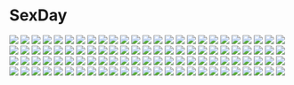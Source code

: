 # SexDay
![](https://konachan.com/jpeg/de491698d39447a6858c1b19d820add5/Konachan.com%20-%20223521%20blonde_hair%20blush%20bow%20ere_%282516325%29%20gloves%20gothic_wa_mahou_otome%20headdress%20lolita_fashion%20long_hair%20pantyhose%20ribbons%20skirt%20twintails.jpg)
![](https://konachan.com/image/2498f0a58a009728f3000eb6a5a09997/Konachan.com%20-%20251721%20anthropomorphism%20brown_eyes%20brown_hair%20haruna_%28kancolle%29%20headband%20kantai_collection%20long_hair%20senwa%20skirt%20thighhighs%20water.jpg)
![](https://konachan.com/jpeg/20e2c2f713b7eb7f75e4ef49e94f29aa/Konachan.com%20-%20282264%20anus%20blush%20breasts%20green_eyes%20janong%20long_hair%20navel%20nipples%20nude%20ponytail%20pussy%20pussy_juice%20red_hair%20rwby%20spread_pussy%20thighhighs%20uncensored.jpg)
![](https://konachan.com/image/98391bb806d081b811ed7ee1d9a99475/Konachan.com%20-%20239351%20aqua_eyes%20gray_hair%20japanese_clothes%20kanna_kamui%20kobayashi-san_chi_no_maid_dragon%20loli%20long_hair%20tagme_%28artist%29.jpg)
![](https://konachan.com/image/7275741567cd9878843ae368ea8ed900/Konachan.com%20-%20126984%20amagi_yukiko%20black_hair%20konohana_sakuya%20long_hair%20pantyhose%20persona%20persona_4%20polychromatic%20red_eyes%20school_uniform%20skirt%20s_tanly%20tie.jpg)
![](https://konachan.com/image/1802c6a461565ef95a1a0d7dd0b299d5/Konachan.com%20-%2060363%20megurine_luka%20vocaloid.jpg)
![](https://konachan.com/image/111c37e03603900ef19396e06f0fd91e/Konachan.com%20-%2046779%20tagme.jpg)
![](https://konachan.com/jpeg/02a359a250dfdd3d84bc8abe5a203ef6/Konachan.com%20-%20144850%20blush%20breast_grab%20brown_eyes%20game_cg%20imouto_no_katachi%20long_hair%20pink_hair%20school_uniform%20sena_miyuki%20skirt%20sphere%20tagme_%28artist%29%20thighhighs.jpg)
![](https://konachan.com/image/1174edf36a169d45a9f44b19f8ab63c6/Konachan.com%20-%2010419%20bikini%20blonde_hair%20blue_eyes%20miss_surfersparadise%20pointed_ears%20ponytail%20swimsuit.jpg)
![](https://konachan.com/image/0b37f0c6dc4f33611a24f64900767a33/Konachan.com%20-%20229507%20original%20zhaoyuan_pan.jpg)
![](https://konachan.com/jpeg/872842193bc5e1e5bd57f3618c687e1a/Konachan.com%20-%20293563%20apron%20autumn%20azur_lane%20black_hair%20book%20cake%20couch%20dress%20drink%20food%20goth-loli%20gray_eyes%20group%20hat%20horns%20lempika%20loli%20long_hair%20pantyhose%20waitress.jpg)
![](https://konachan.com/image/9d194a19b9ab049324a12507f51107e7/Konachan.com%20-%2093718%20aristocrat-y%20blue_eyes%20green_hair%20japanese_clothes%20kochiya_sanae%20long_hair%20miko%20touhou.jpg)
![](https://konachan.com/jpeg/3e7c147544077825bd411f11bf464a19/Konachan.com%20-%20272009%202girls%20blue_hair%20blush%20flowers%20green_eyes%20kinokomushi%20komeiji_satori%20pantyhose%20purple_eyes%20purple_hair%20rose%20short_hair%20skirt%20thighhighs%20touhou.jpg)
![](https://konachan.com/image/35f699a0fd1b2eaa7814ad15ec4f8fc6/Konachan.com%20-%20162062%20building%20hotaka%20nobody%20original%20ruins%20scenic%20tree%20water.jpg)
![](https://konachan.com/image/1b4158ce154da2284a82bfd98f2d75ef/Konachan.com%20-%2010955%20food%20kousaka_alice%20kousaka_maria%20loli%20pocky%20suigetsu%20twins.jpg)
![](https://konachan.com/image/d096b11cb57cb80a272efc85f3e812a0/Konachan.com%20-%20257526%20animal%20anthropomorphism%20azur_lane%20bear%20brown_hair%20chinese_clothes%20loli%20long_hair%20panda%20pecco_chan%20petals%20ping_hai_%28azur_lane%29%20red_eyes%20twintails.jpg)
![](https://konachan.com/image/347fc4ad97aabe731c51b88ef07fa706/Konachan.com%20-%2027150%202girls%20blue_hair%20breasts%20garter%20komatsu_eiji%20liera_scharnhorst%20maburaho%20maid%20nipples%20purple_hair%20pussy%20uncensored%20vibrator%20yellow_eyes.jpg)
![](https://konachan.com/jpeg/00123f8c1d3d325b64012b2f1e4af5e9/Konachan.com%20-%20239704%20bicolored_eyes%20date_a_live%20garter%20keikei_%28kitty_colors%29%20panties%20stockings%20tokisaki_kurumi%20underwear%20waifu2x.jpg)
![](https://konachan.com/image/c6997d88dafa6e9b5c746dc1b0eccac5/Konachan.com%20-%2065878%20amami_haruka%20breasts%20cosplay%20futami_ami%20futami_mami%20hoshii_miki%20idolmaster%20lightsaber%20maid%20minase_iori%20miura_azusa%20touhou%20twins%20vocaloid%20weapon.jpg)
![](https://konachan.com/jpeg/fcebe8fad3c063482be58071c8afe161/Konachan.com%20-%20237440%20animal%20blush%20bow%20breasts%20brown_eyes%20brown_hair%20cameltoe%20cat%20cleavage%20gloves%20kazenokaze%20navel%20nichijou%20original%20short_hair%20shorts%20thighhighs%20wink.jpg)
![](https://konachan.com/image/88b914423fc30e02df41dcb0bc262d2c/Konachan.com%20-%20153875%20apple%20blue_hair%20flowers%20food%20fruit%20ginnyou%20original%20red_eyes.jpg)
![](https://konachan.com/image/a8db65839a803566a121759e38983ea4/Konachan.com%20-%2069047%20blonde_hair%20fate_%28series%29%20fate_stay_night%20flowers%20irisviel_von_einzbern%20kozaki_yuusuke%20long_hair%20red_eyes%20ribbons%20rose%20thighhighs%20winter.jpg)
![](https://konachan.com/image/96fbbcdf8fe4a3176daec3bcda2c3644/Konachan.com%20-%20213638%20armor%20blue_eyes%20boots%20breasts%20brown_hair%20butterfly%20cleavage%20clouds%20dress%20garter_belt%20gloves%20gray_hair%20green_eyes%20long_hair%20saberiii%20sunset%20white_hair.jpg)
![](https://konachan.com/jpeg/305c1c246053b294d4d52ce23475255c/Konachan.com%20-%20287503%20blush%20breasts%20brown_hair%20condom%20cum%20game_cg%20long_hair%20navel%20nipples%20no_bra%20open_shirt%20panties%20penis%20pussy%20sex%20shirt%20skirt%20skirt_lift%20underwear.jpg)
![](https://konachan.com/jpeg/1c2556845b2937e90d4f057c2b299e26/Konachan.com%20-%20188766%20akagi_%28kancolle%29%20animal%20animal_ears%20anthropomorphism%20brown_hair%20catgirl%20chibi%20fish%20kantai_collection%20long_hair%20signed%20tail%20thighhighs%20white.jpg)
![](https://konachan.com/image/f04be055a2919c35fa00fbc7a46f440c/Konachan.com%20-%2045533%20animal_ears%20capura_lin%20catgirl%20kaenbyou_rin%20multiple_tails%20tail%20touhou.jpg)
![](https://konachan.com/jpeg/4eb9fb70193e55ac4ff2c0f8718e0240/Konachan.com%20-%20274738%202girls%20blue_hair%20boots%20breasts%20cleavage%20gloves%20green_eyes%20halo%20hat%20headband%20hug%20long_hair%20mizuki_gab%20pink_hair%20ponytail%20skirt%20thighhighs%20yellow_eyes.jpg)
![](https://konachan.com/image/c3de7b99769810cdb16ae5c2f6b2f8d2/Konachan.com%20-%20142902%20bikini%20bra%20breasts%20hoshii_miki%20idolmaster%20nipples%20shiromomo%20swimsuit%20underwear.jpg)
![](https://konachan.com/jpeg/d05c0bbab568a1adf0ad75ead97c9d13/Konachan.com%20-%20283689%20bow%20choker%20dress%20garter%20gloves%20green_eyes%20long_hair%20luo_tianyi%20microphone%20purple_hair%20tidsean%20vocaloid%20vocaloid_china%20wristwear.jpg)
![](https://konachan.com/image/cc347c54bd93fdc477fa98e82b271a10/Konachan.com%20-%20220251%20blue_hair%20deidara%20gaara%20group%20headband%20juugo%20kankuro%20maito_ga%C3%AF%20male%20naruto%20oba-min%20red_eyes%20red_hair%20rock_lee%20sai%20sasori%20temari%20tenten%20tsunade.jpg)
![](https://konachan.com/jpeg/3e9a7f8420af4ddeac24aa131b05983f/Konachan.com%20-%20247973%20adcd%20anthropomorphism%20brown_hair%20close%20girls_frontline%20long_hair%20orange_eyes%20scar%20twintails%20ump-9_%28girls_frontline%29.jpg)
![](https://konachan.com/image/8f3783e40c005d8ddb2c1bd41c35fa46/Konachan.com%20-%2072618%20barefoot%20blonde_hair%20blue_eyes%20dress%20kagamine_rin%20ribbons%20short_hair%20vocaloid.jpg)
![](https://konachan.com/image/a4bea828a1caefe28d58374679375bfb/Konachan.com%20-%20259489%20akashi_%28azur_lane%29%20animal_ears%20anthropomorphism%20azur_lane%20catgirl%20essual_%28layer_world%29%20loli%20shiranui_%28azur_lane%29.jpg)
![](https://konachan.com/image/773284f9d2d5ef013239d71127662277/Konachan.com%20-%2059794%20barefoot%20breasts%20hatsune_miku%20kitano_tomotoshi%20nude%20tie%20vocaloid.jpg)
![](https://konachan.com/image/30dc91940517437bc0a765ce44402f38/Konachan.com%20-%20208757%20blue_eyes%20blue_hair%20bow%20dress%20jouga_maya%20kafuu_chino%20kurisu-kun%20loli%20long_hair%20red_eyes%20red_hair%20short_hair%20summer_dress%20twintails%20yellow_eyes.jpg)
![](https://konachan.com/image/61701b433dd7bfc5aae0324e441cdf33/Konachan.com%20-%2053554%20kanon_%28character%29%20male%20shannon%20umineko_no_naku_koro_ni.jpg)
![](https://konachan.com/jpeg/6d3f8bf4467ca8612f1638d559c33bcd/Konachan.com%20-%20284548%20ass%20atelier%20atelier_ryza%20brown_eyes%20brown_hair%20cameltoe%20gloves%20hat%20reisalin_stout%20short_hair%20shorts%20signed%20thighhighs%20tilt-shift%20zettai_ryouiki.jpg)
![](https://konachan.com/image/ccb699921792a7d3cc7d9a9698f93462/Konachan.com%20-%20128839%20anthropomorphism%20boots%20bow%20glasses%20gloves%20group%20hat%20japanese_clothes%20kimono%20original%20oso%20scarf%20umbrella.jpg)
![](https://konachan.com/jpeg/4caf0067487681a77594092aef443fa8/Konachan.com%20-%20264084%20anus%20aqua_eyes%20bed%20blush%20breasts%20fang%20green_hair%20kotobuki_bukiko%20navel%20nipples%20nude%20pussy%20pussy_juice%20spread_legs%20twintails%20uncensored%20yas_%2835373%29.jpg)
![](https://konachan.com/jpeg/63b6e5778318c615f644a114620b8a59/Konachan.com%20-%20304078%20anthropomorphism%20azur_lane%20chain%20chapayev_%28azur_lane%29%20omgamilla%20pantyhose%20uniform%20winter.jpg)
![](https://konachan.com/jpeg/475844f3d09db1c7fb831d93e9874ae2/Konachan.com%20-%20121288%202girls%20atelier_rorona%20brown_hair%20dress%20hom%20kishida_mel%20long_hair%20panties%20pointed_ears%20rororina_fryxell%20see_through%20short_hair%20twintails%20underwear.jpg)
![](https://konachan.com/image/86c6558c5a1f434a818142fe5532b525/Konachan.com%20-%2018627%20gun%20paranoia_agent%20weapon.jpg)
![](https://konachan.com/jpeg/3f6b9c834a163149f7964782f14b38b3/Konachan.com%20-%2069835%20bed%20bicolored_eyes%20blush%20bra%20breasts%20game_cg%20harukazedori_ni_tomarigi_wo_2nd_story%20nipples%20panties%20purple_hair%20short_hair%20skyfish%20underwear.jpg)
![](https://konachan.com/image/7787da8385a4fedb7cc0e521f6e0ec97/Konachan.com%20-%20118347%20green_hair%20gumi%20headdress%20long_hair%20nou%20vocaloid.jpg)
![](https://konachan.com/image/51454dee3b4e0d15d604dee9abbebc77/Konachan.com%20-%2013997%20club_maniax%20tagme%20yusaka.jpg)
![](https://konachan.com/image/09f5fbd2bcbc6d5e7eaa7ae01fa07d60/Konachan.com%20-%2078679%20katana%20konpaku_youmu%20myon%20sword%20touhou%20weapon.jpg)
![](https://konachan.com/image/0f80c48150be47a61dc1ba14539a23de/Konachan.com%20-%2030322%20tagme.jpg)
![](https://konachan.com/jpeg/5f60ab6c2f3b80181a2cd2e1af7cfafd/Konachan.com%20-%20106993%20breasts%20cleavage%20code_geass%20kallen_stadtfeld%20nopan.jpg)
![](https://konachan.com/image/e2f47bc03090c9ca971e3f3ed9f34a07/Konachan.com%20-%20242346%20black_eyes%20black_hair%20blue_eyes%20blue_hair%20chiharu_%289654784%29%20chtholly_nota_seniorious%20clouds%20long_hair%20male%20short_hair%20sky%20weapon%20willem_kmetsch.jpg)
![](https://konachan.com/image/18492d3f4b6cb3eba4fd4eeab3eaaec9/Konachan.com%20-%20126087%20a_channel%20kuroda_bb%20momoki_run%20swimsuit%20wink.jpg)
![](https://konachan.com/jpeg/7c79bc7a36c37ea43cc9f5382c036d4b/Konachan.com%20-%20200800%20animal_ears%20anthropomorphism%20ass%20blonde_hair%20brown_eyes%20kuro_guren%20long_hair%20pantyhose%20pikachu%20pokemon%20tail%20white.jpg)
![](https://konachan.com/image/80ef437c79cf0983ea2d45fb87bc1649/Konachan.com%20-%2021107%20da_capo%20yoshino_sakura.jpg)
![](https://konachan.com/image/2f0a8785351222db957ee06009d015c3/Konachan.com%20-%20244103%20damao_yu%20long_hair%20petals%20red_hair%20reiuji_utsuho%20skirt%20thighhighs%20touhou%20weapon%20wings.jpg)
![](https://konachan.com/image/e5fb54ce3b8a1cecdedd1f321968429f/Konachan.com%20-%2035232%20hina_ichigo%20rozen_maiden%20shinku%20suigintou.jpg)
![](https://konachan.com/jpeg/07a1b8e32f0519a797c18784324f2900/Konachan.com%20-%2029001%20breasts%20brown_hair%20green_hair%20nipples%20nude%20purple_eyes%20pussy%20shigure_ama%20shigure_asa%20shuffle%20uncensored.jpg)
![](https://konachan.com/image/af4f1fb8a760e0206b3c3f16f817f78e/Konachan.com%20-%20243668%20all_male%20archer%20awa_suna%20fate_%28series%29%20fate_stay_night%20male.jpg)
![](https://konachan.com/image/59a999596e80694b19a3f053b7c3ec3c/Konachan.com%20-%20282294%20blue_hair%20flowers%20green_eyes%20long_hair%20original%20petals%20seikai_meguru%20signed.jpg)
![](https://konachan.com/image/aee99c73b966920137c34a29f8535871/Konachan.com%20-%20132933%202girls%20blonde_hair%20brown_hair%20crossover%20long_hair%20minami-ke%20minami_haruka%20misaka_mikoto%20red_eyes%20school_uniform%20short_hair%20skirt%20yadoya.jpg)
![](https://konachan.com/jpeg/9f43d57dba82e64cd08de5c0ce375f5f/Konachan.com%20-%20134607%20hatsune_miku%20nude%20shiawase_iro%20vocaloid.jpg)
![](https://konachan.com/jpeg/74a35181eff8d6b6aa33d2714cc1ecdb/Konachan.com%20-%20199770%20andou_misaki%20chrono_clock%20game_cg%20koku%20panties%20purple_software%20pussy_juice%20skirt%20skirt_lift%20thighhighs%20underwear.jpg)
![](https://konachan.com/image/4a788d82726f55756474d735f443deec/Konachan.com%20-%2029356%20nakahara_misaki%20nhk_ni_youkoso.jpg)
![](https://konachan.com/image/7dad731bf5c6dfe3644ef53a1737c950/Konachan.com%20-%20220160%20animal%20brown_hair%20cat%20coca_cola%20couch%20cropped%20drink%20game_console%20hoodie%20kotikomori%20long_hair%20original%20red_eyes.jpg)
![](https://konachan.com/image/5953c415792bdd35bb1a32e695270189/Konachan.com%20-%20107409%20little_busters%21%20open_shirt%20third-party_edit%20tokido_saya%20twintails.jpg)
![](https://konachan.com/image/ba64bfd41231c3029c9f5e9b9d2fcff0/Konachan.com%20-%2057904%20animal_ears%20bunny_ears%20bunnygirl%20chibi%20itou_noiji%20komorebi_ni_yureru_tamashii_no_koe%20kouenji_ayana%20sui%20tachibana_koharu.jpg)
![](https://konachan.com/jpeg/ae98d4a736e896267008c74f7cf7e4a8/Konachan.com%20-%20298308%20black_hair%20blush%20cat_smile%20catgirl%20cropped%20fang%20flowers%20gray_hair%20green_eyes%20hug%20karyl%20kimono%20kokkoro%20loli%20pan_%28mimi%29%20pecorine%20tail%20waifu2x.jpg)
![](https://konachan.com/jpeg/9e3c4c1f1a3376d46a89a069ea9ff9eb/Konachan.com%20-%20199456%20group%20headband%20katou_megumi%20kneehighs%20long_hair%20pantyhose%20paper%20petals%20school_uniform%20short_hair%20skirt%20thighhighs%20twintails%20zettai_ryouiki.jpg)
![](https://konachan.com/image/8503f423e4edb3161c210fcb190b05fb/Konachan.com%20-%2089342%20blush%20braids%20close%20etou_%28cherry7%29%20long_hair%20patchouli_knowledge%20purple_eyes%20purple_hair%20touhou.jpg)
![](https://konachan.com/image/bdbc16046970896bbdd4685e8be3d188/Konachan.com%20-%20127553%20brown_hair%20faint_tone%20fumii%20green_eyes%20school_uniform%20short_hair%20tachibana_otoha%20valentine.jpg)
![](https://konachan.com/image/4213f3507bbebf35099beb1a14910b28/Konachan.com%20-%20133707%20animal%20brown_hair%20meiko%20rabbit%20short_hair%20snow%20vocaloid%20winter.jpg)
![](https://konachan.com/image/813695bdf7eda3ff5a6bdaeba1fe6a12/Konachan.com%20-%2018382%20bicolored_eyes%20rozen_maiden%20suiseiseki.jpg)
![](https://konachan.com/image/eae4597d4196c73b1a516295035e08ef/Konachan.com%20-%2042720%20kamishiro_rin%20kazetsubaki_kuriko%20maburaho%20miyama_yuna%20yamase_chihaya.jpg)
![](https://konachan.com/jpeg/1d8cb829cc5b6a28ecee91d95ed3215e/Konachan.com%20-%20128180%20animal_ears%20sakamoto_mio%20strike_witches.jpg)
![](https://konachan.com/image/fe219276f6717e5a424529c60af6e6b1/Konachan.com%20-%2016148%20iwakura_lain%20serial_experiments_lain.jpg)
![](https://konachan.com/image/931233beeeef3c2fdc18cdb0e539497e/Konachan.com%20-%206667%20blonde_hair%20cape%20fate_testarossa%20mahou_shoujo_lyrical_nanoha%20thighhighs%20weapon.jpg)
![](https://konachan.com/image/807d8b471945a70184ddcc2fa94bb421/Konachan.com%20-%20114102%20hiyama_kiyoteru%20male%20vocaloid.jpg)
![](https://konachan.com/jpeg/402d211b5aa75b87bd533cd09316bff1/Konachan.com%20-%20293846%20ass%20bike_shorts%20blue_eyes%20blush%20breasts%20cameltoe%20fang%20game_cg%20hinata_nao%20moonstone_cherry%20nanase_hiharu%20orange_hair%20shorts%20skintight.jpg)
![](https://konachan.com/image/503c90941b13ce2394169c55cab97899/Konachan.com%20-%20199433%20ass%20barefoot%20bikini%20blonde_hair%20blush%20brown_eyes%20futaba_anzu%20idolmaster%20long_hair%20swimsuit%20tenkuu_nozora%20twintails%20yellow_eyes.jpg)
![](https://konachan.com/image/9134aff4abfb83181becae3f16d7968c/Konachan.com%20-%20180813%20black%20black_hair%20blood%20blue_eyes%20bodysuit%20jpeg_artifacts%20mecha%20original%20short_hair%20sword%20weapon%20yuya_%28no_art_no_future%29.jpg)
![](https://konachan.com/image/c5aa885d189541f0bce28fabd6aa6685/Konachan.com%20-%20111749%20bed%20bra%20hirasawa_ui%20hirasawa_yui%20k-on%21%20panties%20third-party_edit%20underwear%20yuri.jpg)
![](https://konachan.com/image/0db86e284182bc2b622deb276221f843/Konachan.com%20-%20172073%202girls%20anthropomorphism%20black_hair%20braids%20brown_eyes%20brown_hair%20food%20kantai_collection%20kyouya_%28mukuro238%29%20long_hair%20ooi_%28kancolle%29%20pocky%20shoujo_ai.jpg)
![](https://konachan.com/image/f4d35ef8bcd8d64f026559472a72b177/Konachan.com%20-%20176304%20barefoot%20blonde_hair%20blue_eyes%20long_hair%20ltt_challenger%20navel%20no_bra%20original%20underboob%20watermark%20white.jpg)
![](https://konachan.com/image/25d02945782be5fde2ff538fb677585d/Konachan.com%20-%2056611%20chibi%20chime_milhawks%20hinana_rikuou%20lime_luna_oaklane%20mariafia_chiffonese%20mintia_mimitte_midimu%20prim_rina_oaklane%20tagme%20tsurugi_hagane.jpg)
![](https://konachan.com/image/65800a6766b6250c3c154938f6ae544f/Konachan.com%20-%2078626%202girls%20blush%20bow%20brown_eyes%20brown_hair%20kyuri%20long_hair%20misaka_mikoto%20nipples%20nude%20shirai_kuroko%20short_hair%20to_aru_majutsu_no_index%20twintails%20yuri.jpg)
![](https://konachan.com/image/315f569a05fb0bd9db32685f66f16101/Konachan.com%20-%20148171%20ass%20blush%20brown_eyes%20green_hair%20horns%20masturbation%20pointed_ears%20pussy%20pussy_juice%20shinrabanshou%20short_hair%20tagme%20tail%20thighhighs%20uncensored%20wings.jpg)
![](https://konachan.com/jpeg/de39b753fa416fb34b84683c87245c7c/Konachan.com%20-%20103089%20boots%20dress%20feathers%20ganesagi%20group%20gun%20necro-san%20original%20pink_hair%20ponytail%20red_eyes%20scarf%20shorts%20skirt%20spear%20sword%20tie%20twintails%20weapon%20wink.jpg)
![](https://konachan.com/jpeg/3544d8a0c757289788e627cab9a41bb0/Konachan.com%20-%20268768%20blonde_hair%20blue_eyes%20blush%20long_hair%20nahaki%20rachel_gardner%20satsuriku_no_tenshi.jpg)
![](https://konachan.com/image/f816ce7bd4099d7040f7e3ab5f2737cd/Konachan.com%20-%20142577%20animal%20forest%20hatsune_miku%20prog_wang%20tree%20vocaloid.jpg)
![](https://konachan.com/image/78f596ae28a47d66e2bd2dda8a257e87/Konachan.com%20-%2047855%20touhou%20ueda_ryou%20yakumo_yukari.jpg)
![](https://konachan.com/image/421d54ea3bd3f9678cd1d03d7bd0d89a/Konachan.com%20-%20171502%20gogatsu_fukuin%20halloween%20hat%20jpeg_artifacts%20long_hair%20red_eyes%20red_hair%20shakugan_no_shana%20shana%20witch_hat.jpg)
![](https://konachan.com/jpeg/9960fbbb2f31dfbb86a0ffdaca82a773/Konachan.com%20-%2095533%20blonde_hair%20green_eyes%20headphones%20kanemoto_akari%20kobuichi%20logo%20long_hair%20noble_works%20school_uniform%20tie.jpg)
![](https://konachan.com/image/c1e0c0a38033543a01ebbe4315634f46/Konachan.com%20-%20234056%20animal%20aqua_eyes%20barefoot%20bird%20blonde_hair%20boots%20building%20cape%20dress%20fire%20gloves%20gun%20kururi%20male%20orange_hair%20original%20short_hair%20tree%20water%20weapon.jpg)
![](https://konachan.com/jpeg/a30aaf85fdb565a73c162efa31fbad8c/Konachan.com%20-%20206812%20animal_ears%20bei_mochi%20fang%20hat%20mystia_lorelei%20pantyhose%20red_eyes%20red_hair%20short_hair%20sky%20sunset%20touhou%20tree%20wings.jpg)
![](https://konachan.com/jpeg/75c2a2c2c189a37b3fcad1ad8327953c/Konachan.com%20-%20237382%20aliasing%20barefoot%20black_hair%20blush%20gray_eyes%20matsunaga_kouyou%20original%20panties%20short_hair%20shorts%20spread_legs%20underwear%20white.jpg)
![](https://konachan.com/image/cc3367f68b7959f1f32611757ff9bc2a/Konachan.com%20-%2021467%20katana%20konpaku_youmu%20myon%20sword%20touhou%20weapon.jpg)
![](https://konachan.com/jpeg/d6e34556cbd5e9718008252aee5a1ecd/Konachan.com%20-%20272806%20animal_ears%20blush%20bodysuit%20braids%20breasts%20catgirl%20censored%20cleavage%20fellatio%20green_eyes%20original%20penis%20pubic_hair%20purple_hair%20skintight%20tail%20tears.jpg)
![](https://konachan.com/jpeg/9d95ed46766b63b76f15c56a2f118ad6/Konachan.com%20-%20280593%20breasts%20choker%20cropped%20demon%20garter%20horns%20ittla%20navel%20necklace%20no_bra%20open_shirt%20orange_eyes%20original%20pointed_ears%20purple_hair%20short_hair%20thighhighs.jpg)
![](https://konachan.com/image/ac4bda64a70314ff21d6d89b6d4887b7/Konachan.com%20-%20171066%20blue_eyes%20blue_hair%20blush%20breasts%20drink%20long_hair%20nipples%20original%20pool%20rinine%20see_through%20summer%20thighhighs%20water%20wet.jpg)
![](https://konachan.com/jpeg/86a627f1bed6e6f91b329803aa007a92/Konachan.com%20-%20186305%20hatsune_miku%20mokoppe%20vocaloid%20white.jpg)
![](https://konachan.com/jpeg/85849347c17adf21a5c0cbf95adc4352/Konachan.com%20-%20293394%20ass%20bed%20blonde_hair%20blue_eyes%20breasts%20cleavage%20game_cg%20mizuryuu_kei%20nude%20orc_soft%20short_hair%20souma_sayoko%20spread_legs.jpg)
![](https://konachan.com/jpeg/9991094c2d892fc8b8e0fabad7b3524d/Konachan.com%20-%2095472%202c%3Dgalore%20bikini%20ef%20ef_a_fairy_tale_of_the_two%20hayama_mizuki%20hirono_nagi%20purple_eyes%20shouna_mitsuishi%20swimsuit.jpg)
